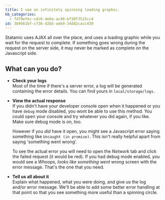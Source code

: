 ```yaml
---
title: I see an infinitely spinning loading graphic.
kb_categories:
  - f470efec-cdc6-4e6a-ac40-bf30f3515cc4
id: 3b9561bf-cf36-42b5-aeb9-34dd2cacc430
---
```

Statamic uses AJAX all over the place, and uses a loading graphic while you wait for the request to complete.
If something goes wrong during the request on the server side, it may never be marked as complete on the Javascript side.

## What can you do?

- **Check your logs**  
  Most of the time if there's a server error, a log will be generated containing the error details. You can find yours
  in `local/storage/logs`.

- **View the actual response**  
  If you didn't have your developer console open when it happened or you have `debug` mode disabled, you wont be able
  to use this method. You could open your console and try whatever you did again, if you like. Make sure debug mode
  is on, too.

  However if you _did_ have it open, you might see a Javascript error
  saying something like `Uncaught (in promise)`. This isn't really helpful apart from saying 'something went wrong'.

  To see the actual error you will need to open the _Network_ tab and click
  the failed request (it would be red). If you had debug mode enabled, you would see a _Whoops, looks like something went
  wrong_ screen with the error message. That's the one that you need.

- **Tell us all about it**  
  Explain what happened, what you were doing, and give us the log and/or error message. We'll be able to add some better
  error handling at that point so that you see something more useful than a spinning circle.
